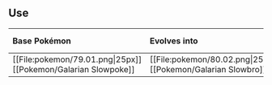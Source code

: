 ## Use
Base Pokémon |Evolves into |Available in
:---|:---|:---
[[File:pokemon/79.01.png\|25px]] [[Pokemon/Galarian Slowpoke]]  | [[File:pokemon/80.02.png\|25px]] [[Pokemon/Galarian Slowbro]] |Galar onward